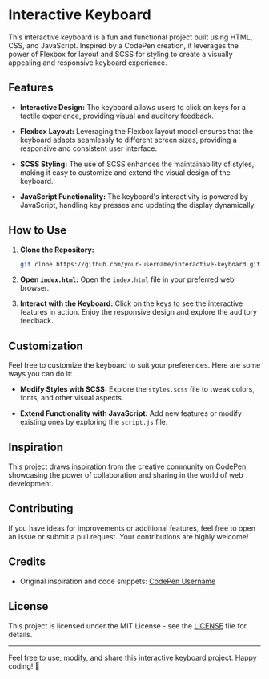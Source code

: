 # Interactive Keyboard

This interactive keyboard is a fun and functional project built using HTML, CSS, and JavaScript. Inspired by a CodePen creation, it leverages the power of Flexbox for layout and SCSS for styling to create a visually appealing and responsive keyboard experience.

## Features

- **Interactive Design:** The keyboard allows users to click on keys for a tactile experience, providing visual and auditory feedback.

- **Flexbox Layout:** Leveraging the Flexbox layout model ensures that the keyboard adapts seamlessly to different screen sizes, providing a responsive and consistent user interface.

- **SCSS Styling:** The use of SCSS enhances the maintainability of styles, making it easy to customize and extend the visual design of the keyboard.

- **JavaScript Functionality:** The keyboard's interactivity is powered by JavaScript, handling key presses and updating the display dynamically.

## How to Use

1. **Clone the Repository:**
   ```bash
   git clone https://github.com/your-username/interactive-keyboard.git
   ```

2. **Open `index.html`:**
   Open the `index.html` file in your preferred web browser.

3. **Interact with the Keyboard:**
   Click on the keys to see the interactive features in action. Enjoy the responsive design and explore the auditory feedback.

## Customization

Feel free to customize the keyboard to suit your preferences. Here are some ways you can do it:

- **Modify Styles with SCSS:**
  Explore the `styles.scss` file to tweak colors, fonts, and other visual aspects.

- **Extend Functionality with JavaScript:**
  Add new features or modify existing ones by exploring the `script.js` file.

## Inspiration

This project draws inspiration from the creative community on CodePen, showcasing the power of collaboration and sharing in the world of web development.

## Contributing

If you have ideas for improvements or additional features, feel free to open an issue or submit a pull request. Your contributions are highly welcome!

## Credits

- Original inspiration and code snippets: [CodePen Username](https://codepen.io/username)

## License

This project is licensed under the MIT License - see the [LICENSE](LICENSE) file for details.

---

Feel free to use, modify, and share this interactive keyboard project. Happy coding! 🚀
